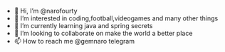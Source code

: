 - 👋 Hi, I’m @narofourty
- 👀 I’m interested in coding,football,videogames and many other things
- 🌱 I’m currently learning java and spring secrets
- 💞️ I’m looking to collaborate on make the world a better place
- 📫 How to reach me @gemnaro telegram

<!---
narofourty/narofourty is a ✨ special ✨ repository because its `README.md` (this file) appears on your GitHub profile.
You can click the Preview link to take a look at your changes.
--->
